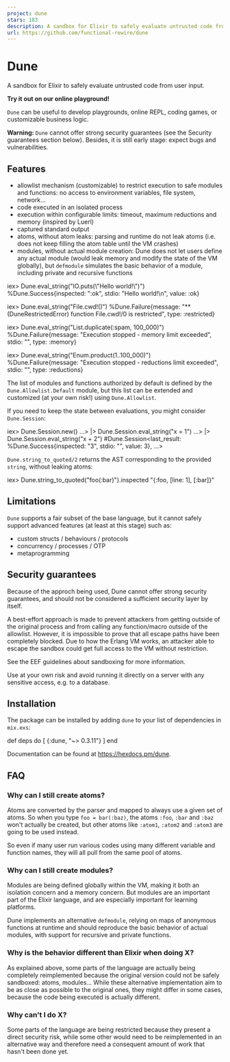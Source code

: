 ```yaml
---
project: dune
stars: 183
description: A sandbox for Elixir to safely evaluate untrusted code from user input
url: https://github.com/functional-rewire/dune
---
```


Dune
====

A sandbox for Elixir to safely evaluate untrusted code from user input.

**Try it out on our online playground!**

`Dune` can be useful to develop playgrounds, online REPL, coding games, or customizable business logic.

**Warning:** `Dune` cannot offer strong security guarantees (see the Security guarantees section below). Besides, it is still early stage: expect bugs and vulnerabilities.

Features
--------

-   allowlist mechanism (customizable) to restrict execution to safe modules and functions: no access to environment variables, file system, network...
-   code executed in an isolated process
-   execution within configurable limits: timeout, maximum reductions and memory (inspired by Luerl)
-   captured standard output
-   atoms, without atom leaks: parsing and runtime do not leak atoms (i.e. does not keep filling the atom table until the VM crashes)
-   modules, without actual module creation: Dune does not let users define any actual module (would leak memory and modify the state of the VM globally), but `defmodule` simulates the basic behavior of a module, including private and recursive functions

iex\> Dune.eval\_string("IO.puts(\\"Hello world!\\")")
%Dune.Success{inspected: ":ok", stdio: "Hello world!\\n", value: :ok}

iex\> Dune.eval\_string("File.cwd!()")
%Dune.Failure{message: "\*\* (DuneRestrictedError) function File.cwd!/0 is restricted", type: :restricted}

iex\> Dune.eval\_string("List.duplicate(:spam, 100\_000)")
%Dune.Failure{message: "Execution stopped - memory limit exceeded", stdio: "", type: :memory}

iex\> Dune.eval\_string("Enum.product(1..100\_000)")
%Dune.Failure{message: "Execution stopped - reductions limit exceeded", stdio: "", type: :reductions}

The list of modules and functions authorized by default is defined by the `Dune.Allowlist.Default` module, but this list can be extended and customized (at your own risk!) using `Dune.Allowlist`.

If you need to keep the state between evaluations, you might consider `Dune.Session`:

iex\> Dune.Session.new()
...\> |> Dune.Session.eval\_string("x = 1")
...\> |> Dune.Session.eval\_string("x + 2")
#Dune.Session<last\_result: %Dune.Success{inspected: "3", stdio: "", value: 3}, ...>

`Dune.string_to_quoted/2` returns the AST corresponding to the provided `string`, without leaking atoms:

iex\> Dune.string\_to\_quoted("foo(:bar)").inspected
"{:foo, \[line: 1\], \[:bar\]}"

Limitations
-----------

`Dune` supports a fair subset of the base language, but it cannot safely support advanced features (at least at this stage) such as:

-   custom structs / behaviours / protocols
-   concurrency / processes / OTP
-   metaprogramming

Security guarantees
-------------------

Because of the approch being used, Dune cannot offer strong security guarantees, and should not be considered a sufficient security layer by itself.

A best-effort approach is made to prevent attackers from getting outside of the original process and from calling any function/macro outside of the allowlist. However, it is impossible to prove that all escape paths have been completely blocked. Due to how the Erlang VM works, an attacker able to escape the sandbox could get full access to the VM without restriction.

See the EEF guidelines about sandboxing for more information.

Use at your own risk and avoid running it directly on a server with any sensitive access, e.g. to a database.

Installation
------------

The package can be installed by adding `dune` to your list of dependencies in `mix.exs`:

def deps do
  \[
    {:dune, "~> 0.3.11"}
  \]
end

Documentation can be found at https://hexdocs.pm/dune.

FAQ
---

### Why can I still create atoms?

Atoms are converted by the parser and mapped to always use a given set of atoms. So when you type `foo = bar(:baz)`, the atoms `:foo`, `:bar` and `:baz` won't actually be created, but other atoms like `:atom1`, `:atom2` and `:atom3` are going to be used instead.

So even if many user run various codes using many different variable and function names, they will all pull from the same pool of atoms.

### Why can I still create modules?

Modules are being defined globally within the VM, making it both an isolation concern and a memory concern. But modules are an important part of the Elixir language, and are especially important for learning platforms.

Dune implements an alternative `defmodule`, relying on maps of anonymous functions at runtime and should reproduce the basic behavior of actual modules, with support for recursive and private functions.

### Why is the behavior different than Elixir when doing X?

As explained above, some parts of the language are actually being completely reimplemented because the original version could not be safely sandboxed: atoms, modules... While these alternative implementation aim to be as close as possible to the original ones, they might differ in some cases, because the code being executed is actually different.

### Why can't I do X?

Some parts of the language are being restricted because they present a direct security risk, while some other would need to be reimplemented in an alternative way and therefore need a consequent amount of work that hasn't been done yet.
